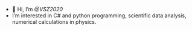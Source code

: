 - 👋 Hi, I’m *@VSZ2020*
- I’m interested in C# and python programming, scientific data analysis, numerical calculations in physics.
